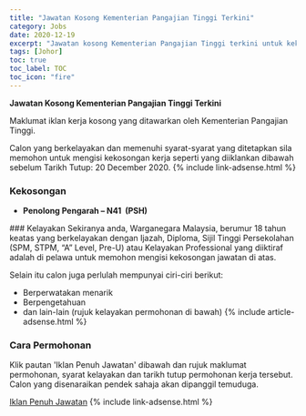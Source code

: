 ```yaml
---
title: "Jawatan Kosong Kementerian Pangajian Tinggi Terkini" 
category: Jobs 
date: 2020-12-19 
excerpt: "Jawatan kosong Kementerian Pangajian Tinggi terkini untuk kekosongan Penolong Pengarah – N41  (PSH)" 
tags: [Johor] 
toc: true 
toc_label: TOC 
toc_icon: "fire" 
--- 
```


**Jawatan Kosong Kementerian Pangajian Tinggi Terkini**

Maklumat iklan kerja kosong yang ditawarkan oleh Kementerian Pangajian Tinggi. 

Calon yang berkelayakan dan memenuhi syarat-syarat yang ditetapkan sila memohon untuk mengisi kekosongan kerja seperti yang diiklankan dibawah sebelum Tarikh Tutup: 20 December 2020. 
{% include link-adsense.html %} 
### Kekosongan 
<ul>
<li>
<div>
<p><b>Penolong Pengarah &#8211; N41&#160; (PSH)</b></p>
</div>
</li>
</ul> 
### Kelayakan 
Sekiranya anda, Warganegara Malaysia, berumur 18 tahun keatas yang berkelayakan dengan Ijazah, Diploma, Sijil Tinggi Persekolahan (SPM, STPM, “A” Level, Pre-U) atau Kelayakan Professional yang diiktiraf adalah di pelawa untuk memohon mengisi kekosongan jawatan di atas.

Selain itu calon juga perlulah mempunyai ciri-ciri berikut:
- Berperwatakan menarik
- Berpengetahuan
- dan lain-lain (rujuk kelayakan permohonan di bawah) 
{% include article-adsense.html %} 
### Cara Permohonan 
Klik pautan 'Iklan Penuh Jawatan' dibawah dan rujuk maklumat permohonan, syarat kelayakan dan tarikh tutup permohonan kerja tersebut.
Calon yang disenaraikan pendek sahaja akan dipanggil temuduga.

<a href="http://graduan.co/jawatan-kosong-kementerian-pengajian-tinggi-2/" class="btn btn--info" target="_blank" rel="nofollow noopenner">Iklan Penuh Jawatan</a> 
{% include link-adsense.html %} 